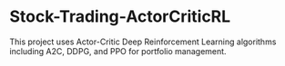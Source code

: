 # Stock-Trading-ActorCriticRL

This project uses Actor-Critic Deep Reinforcement Learning algorithms including A2C, DDPG, and PPO for portfolio management.

